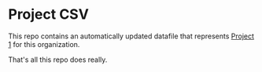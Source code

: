 # Project CSV

This repo contains an automatically updated datafile that represents [Project 1](https://github.com/orgs/epiverse-connect/projects/1/views/3) for this organization. 

That's all this repo does really.
